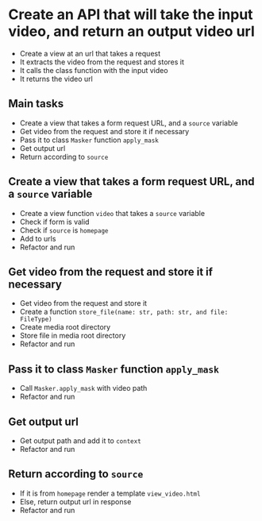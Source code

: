 # Create an API that will take the input video, and return an output video url

- Create a view at an url that takes a request
- It extracts the video from the request and stores it
- It calls the class function with the input video
- It returns the video url

## Main tasks

- Create a view that takes a form request URL, and a `source` variable
- Get video from the request and store it if necessary
- Pass it to class `Masker` function `apply_mask`
- Get output url
- Return according to `source`

## Create a view that takes a form request URL, and a `source` variable

- Create a view function `video` that takes a `source` variable
- Check  if form is valid
- Check if `source` is `homepage`
- Add to urls
- Refactor and run

## Get video from the request and store it if necessary

- Get video from the request and store it
- Create a function `store_file(name: str, path: str, and file: FileType)`
- Create media root directory
- Store file in media root directory
- Refactor and run

## Pass it to class `Masker` function `apply_mask`

- Call `Masker.apply_mask` with video path
- Refactor and run

## Get output url

- Get output path and add it to `context`
- Refactor and run

## Return according to `source`

- If it is from `homepage` render a template `view_video.html`
- Else, return output url in response
- Refactor and run
